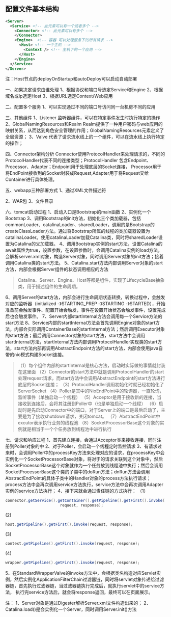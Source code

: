 ## 配置文件基本结构

```xml
<Server>
  <Service> <!-- 此元素可以有一个或者多个 -->
    <Connector> <!-- 此元素可以有多个 -->
    </Connector>
    <Engine>  <!-- 容器 可以处理服务下的所有请求 -->
      <Host> <!-- 一个主机 -->
        <Context /> <!-- 主机下的一个应用 -->
      </Host>
    </Engine>
  </Service>
</Server>
```

注：Host节点的deployOnStartup和autoDeploy可以启动自动部署

一、如果决定请求由谁处理
1、根据协议和端口号选定Service和Engine
2、根据域名或Ip选定Host
3、根据URL选定Context/Web应用

二、配置多个服务
1、可以实现通过不同的端口号访问同一台机房不同的应用


三、其他组件
1、Listener
监听器组件，可以在特定事件发生时执行特定的操作
2、GlobalNamingResources和Realm
Realm提供了一种用户密码与web应用的映射关系，从而达到角色安全管理的作用；GlobalNamingResources元素定义了全局资源；
3、Valve
代表了请求流水线上的一个组件，可以在流水线上执行特定的操作；

四、Connector架构分析
Connector使用ProtocolHandler来处理请求的，不同的ProtocolHandler代表不同的连接类型；ProtocolHandler
包含Endpoint、Processor、Adapter；Endpoint用于处理底层的Socket连接，
Processor用于将EndPoint接收到的Socket封装成Request,Adapter用于将Request交给Container进行具体处理。

五、webapp三种部署方式
1、通过XML文件描述符

2、WAR包
3、文件目录

六、tomcat启动过程
1、启动入口是Bootstrap的main函数
2、实例化一个Bootstrap
3、调用Bootstrap的init方法，初始化三个类加载器，包括commonLoader、catalinaLoader、sharedLoader，调用的是Bootstrap的createClassLoader方法。通过将Bootstrap所属的线程的类加载器设置为catalinaLoader。使用catalinaLoader加载Catalina类，同时将sharedLoader设置为Catalina的父加载器。
4、调用Bootstrap实例的start方法，设置Catalina的await属性为true，设置参数，在设置参数时，会调用Catalina实例的load方法，会解析server.xml对象，构造Server对象，同时调用Server对象的init方法；接着调用Catalina类的start方法。
5、Catalina.start方法内部调用Server对象的start方法，内部会根据Server组件的状态调用相应的方法
> Catalina、Server、Engine、Host等都是组件，实现了LifecycleBase抽象类，用于描述组件的生命周期。

6、调用Server的start方法，内部会进行生命周期状态转换，转换过程中，会触发对应的监听器（initialized -》STARTING_PREP -》STARTING -》STARTED），开始准备前会触发事件、配置开始会触发，事件在设置开始状态会触发事件，设置完成后也会触发事件。
7、Server内部startInternal方法会调用每一个Service方法的start方法
8、Service内部的startInternal方法会首先调用Engine对象的start方法，内部会实际调用ContainerBase的startInternal方法；然后调用Executor对象的start方法；最后调用Connector对象的start方法，start方法中会调用startInternal方法，startInternal方法内部调用ProtocolHandler实现类的start方法，start方法内部再调用AbstractEndpoint方法的start方法，内部会使用java自带的nio模式构建Socket连接。
> （1）每个组件内部的startInternal是核心方法，启动时实际做的事情就封装在这里面
（2）Connector的start方法中就是调用ProtocolHandler的start处理request请求，而start方法中会调用AbstractEndpoint的start方法进行底层的Socket连接；
（3）ProtocolHandler调用初始化时就已经初始化了ServerSocket
（4）Poller是其中的NioEndPoint中的轮询器，一直轮询，监听事件（单独启动一个线程）
（5）Acceptor是用于接收新的连接，当接收到连接后，会将其注册到Poller中（也是单独启动一个线程）
（6）启动时是先启动Connector中的端口，对于Server上的端口是最后启动了，主要是为了接收shutdown请求，关闭tomcat。
（7）AbstractEndPoint中excutor表示执行业务的线程池
（8）SocketProcessorBase这个对象的实例就是相当于一个个任务放到线程池中进行执行


七、请求和响应过程
1、首先建立连接，会通过Acceptor类来接收连接，同时注册到Poller对象的中
2、对于Poller，会启动一个线程定时监控请求
3、有请求过来时，会调用Poller中的processKey方法来处理对应的请求，在processKey中会实例化一个SocketProcessorBase对象，将对于的请求关联到这个对象中，然后SocketProcessorBase这个对象就作为一个任务放到线程池中执行；然后会调用SocketProcessorBase这个类的子类中的doRun方法；dnRun方法会调用AbstractEndPoint的具体子类中的Handler对象的process方法执行请求；process方法中会再次调用service方法执行，service方法中会再次调用Adapter实例的service方法执行；
4、接下来就会通过责任链的方式执行：
（1）
```java
connector.getService().getContainer().getPipeline().getFirst().invoke(
                        request, response);
```
(2)
```java
host.getPipeline().getFirst().invoke(request, response);
```
(3)
```java
context.getPipeline().getFirst().invoke(request, response);
```
(4)
```java
wrapper.getPipeline().getFirst().invoke(request, response);
```
5、在StandardWrapperValve的invoke方法中，会根据类名构造对应Servlet实例，然后实例化ApplicationFilterChain过滤器链，同时将servlet对象传递给过滤器链，首先执行过滤器链，当过滤器链执行完成后，就执行servlet中的service方法，
执行完service方法后，就会将response返回，最终可以在页面展示。

注：
1、Server对象是通过Digester解析Server.xml文件构造出来的；
2、Catalina.load()是会实例化一个Server，同时调用Server.init()方法
